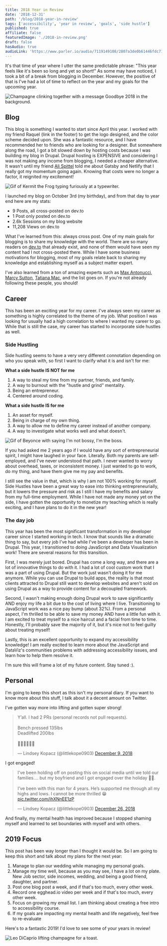 ```yaml
---
title: 2018 Year in Review
date: '2018-12-31'
path: '/blog/2018-year-in-review'
tags: ['accessibility', 'year in review', 'goals', 'side hustle']
published: true
affiliate: false
featuredImage: './2018-in-review.png'
draft: false
hasAudio: true
audioLink: 'https://www.parler.io/audio/7119149108/2807a3de0b61446fdc71a748f040f6d531a264b4.6718b88f-04db-48db-98f8-88ca7c5cfb49.mp3'
---
```


It's that time of year where I utter the same predictable phrase: "This year feels like it's been so long and yet so short!" As some may have noticed, I took a bit of a break from blogging in December. However, the positive of that is I've had a lot of time to reflect on the year and my goals for the upcoming year.

![Champagne clinking together with a message Goodbye 2018 in the background.](https://media.giphy.com/media/lorP8urQinc4tAq1ta/giphy.gif)

## Blog

This blog is something I wanted to start since April this year. I worked with my friend Raquel (link in the footer) to get the logo designed, and the color scheme decided upon. She was a fantastic resource, and I have recommended her to friends who are looking for a designer. But somewhere along the road, I got a bit slowed down by hosting costs because I was building my blog in Drupal. Drupal hosting is EXPENSIVE and considering I was not making any income from blogging, I needed a cheaper alternative. It wasn't until my friend [Ali Spittel](https://twitter.com/aspittel/) told me about Gatsby and Netlify that I really got my momentum going again. Knowing that costs were no longer a factor, it reignited my excitement!

![Gif of Kermit the Frog typing furiously at a typewriter.](https://media.giphy.com/media/XIqCQx02E1U9W/giphy.gif)

I launched my blog on October 3rd (my birthday), and from that day to year end here are my stats:

- 9 Posts, all cross-posted on dev.to
- 1 Post only posted on dev.to
- 2.6k Sessions on my blog website
- 11,208 Views on dev.to

What I've learned from this: always cross post. One of my main goals for blogging is to share my knowledge with the world. There are so many readers on [dev.to](https://dev.to/) that already exist, and none of them would have seen my content had I not cross-posted there. While I have some business motivations for blogging, most of my goals relate back to sharing my knowledge and establishing myself as a subject matter expert.

I've also learned from a ton of amazing experts such as [Max Antonucci](https://twitter.com/Maxwell_Dev), [Marcy Sutton](https://twitter.com/marcysutton), [Tatiana Mac](https://twitter.com/tatianatmac), and the list goes on. If you're not already following these people, you should!

## Career

This has been an exciting year for my career. I've always seen my career as something is highly correlated to the theme of my job. What position I was looking for usually had a high correlation to where I wanted my career to go. While that is still the case, my career has started to incorporate side hustles as well.

### Side Hustling

Side hustling seems to have a very very different connotation depending on who you speak with, so first I want to clarify what it is and isn't for me:

**What a side hustle IS NOT for me**

1. A way to steal my time from my partner, friends, and family.
2. A way to burnout with the "hustle and grind" mentality.
3. Being an entrepreneur.
4. Centered around coding.

**What a side hustle IS for me**

1. An asset for myself.
2. Being in charge of my own thing.
3. A way to allow me to define my career instead of another company.
4. A way to investigate what works well and what doesn't.

![Gif of Beyonce with saying I'm not bossy, I'm the boss.](https://media.giphy.com/media/KbkiITyNVzzO/giphy.gif)

If you had asked me 2 years ago if I would have any sort of entrepreneurial spirit, I might have laughed in your face. Literally. Both my parents are self-employed, and I've never understood that path. I never wanted to worry about overhead, taxes, or inconsistent money. I just wanted to go to work, do my thing, and have them give me my pay and benefits.

I still see the value in that, which is why I am not 100% working for myself. Side Hustles have been a great way to ease into thinking entrepreneurially, but it lowers the pressure and risk as I still I have my benefits and salary from my full-time employment. While I have not made any money yet on the side, I have gotten the opportunity to monetize my teaching which is really exciting, and I have plans to do it in the new year!

### The day job

This year has been the most significant transformation in my developer career since I started working in tech. I know that sounds like a dramatic thing to say, but every job I've had while I've been a developer has been in Drupal. This year, I transitioned to doing JavaScript and Data Visualization work! There are several reasons for this transition.

First, I was merely just bored. Drupal has come a long way, and there are a lot of innovative things to do with it. I had a lot of cool custom work that I was a part of using Drupal. But the work just wasn't doing it for me anymore. While you can use Drupal to build apps, the reality is that most clients attracted to Drupal still want to develop websites and aren't sold on using Drupal as a way to provide content for a decoupled framework.

Second, I wasn't making enough doing Drupal work to save significantly AND enjoy my life a bit due to the cost of living where I live. Transitioning to JavaScript work was a nice pay bump (about 32%). From a personal aspect, I'm thrilled to be able to save my money AND have a little fun with it. I am excited to treat myself to a nice haircut and a facial from time to time. Honestly, I'll probably save the majority of it, but it's nice not to feel guilty about treating myself!

Lastly, this is an excellent opportunity to expand my accessibility knowledge! I am really excited to learn more about the JavaScript and DataViz's communities problems with addressing accessibility issues, and learn how to help them resolve it.

I'm sure this will frame a lot of my future content. Stay tuned :).

## Personal

I'm going to keep this short as this isn't my personal diary. If you want to know more about this stuff, I talk about it a decent amount on Twitter.

I've gotten way more into lifting and gotten super strong!

<blockquote class="twitter-tweet" data-lang="en"><p lang="en" dir="ltr">Y’all. I had 2 PRs (personal records not pull requests).<br><br>Bench pressed 135lbs<br>Deadlifted 200lbs<br><br>💪🏼💪🏼💪🏼</p>&mdash; Lindsey Kopacz (@littlekope0903) <a href="https://twitter.com/littlekope0903/status/1071567729843421184?ref_src=twsrc%5Etfw">December 9, 2018</a></blockquote>

I got engaged!

<blockquote class="twitter-tweet" data-lang="en"><p lang="en" dir="ltr">I’ve been holding off on posting this on social media until we told our families.... but my boyfriend and I got engaged over the holiday 🥰😍. <br><br>I’ve been with this man for 4 years. He’s supported me through all my highs and lows. I cannot be more thrilled 😁 <a href="https://t.co/ihXNnEE1zP">pic.twitter.com/ihXNnEE1zP</a></p>&mdash; Lindsey Kopacz (@littlekope0903) <a href="https://twitter.com/littlekope0903/status/1077757311362519040?ref_src=twsrc%5Etfw">December 26, 2018</a></blockquote>

And finally, my mental health has improved because I stopped shaming myself and learned to set boundaries with myself and with others.

## 2019 Focus

This post has been way longer than I thought it would be. So I am going to keep this short and talk about my plans for the next year:

1. Manage to plan our wedding while managing my personal goals.
2. Manage my time well, because as you may see, I have a lot on my plate. New Job sector, side incomes, wedding, and being a good friend, daughter, and partner.
3. Post one blog post a week, and if that's too much, every other week.
4. Record one egghead.io video per week and if that's too much, every other week.
5. Focus on growing my email list. I am thinking about creating a free intro to accessibility course.
6. If my goals are impacting my mental health and life negatively, feel free to re-evaluate

Here's to a fantastic 2019! I'd love to see some of your years in review!

![Leo DiCaprio lifting champagne for a toast.](https://media.giphy.com/media/10bHcDcPM925ry/giphy.gif)
